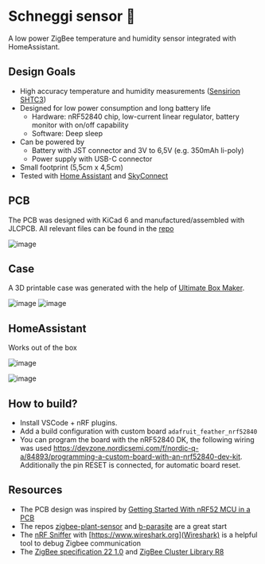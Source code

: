 # Schneggi sensor 🐌
A low power ZigBee temperature and humidity sensor integrated with HomeAssistant.

## Design Goals
- High accuracy temperature and humidity measurements ([Sensirion SHTC3](https://www.sensirion.com/products/catalog/SHTC3/))
- Designed for low power consumption and long battery life
  - Hardware: nRF52840 chip, low-current linear regulator, battery monitor with on/off capability 
  - Software: Deep sleep
- Can be powered by
  - Battery with JST connector and 3V to 6,5V (e.g. 350mAh li-poly)
  - Power supply with USB-C connector
- Small footprint (5,5cm x 4,5cm)
- Tested with [Home Assistant](https://www.home-assistant.io/) and [SkyConnect](https://www.home-assistant.io/skyconnect/)

## PCB
The PCB was designed with KiCad 6 and manufactured/assembled with JLCPCB. All relevant files can be found in the [repo](hardware/E73-2G4M08S1C-52840)

![image](https://github.com/Rogger/schneggi-sensor/assets/371835/be12c999-ec39-4161-95e4-73d42402109f)

## Case
A 3D printable case was generated with the help of [Ultimate Box Maker](https://github.com/jbebel/Ultimate-Box-Maker).

![image](https://github.com/Rogger/schneggi-sensor/assets/371835/ab5e8014-a209-424d-a499-19e3f091526b)
![image](https://github.com/Rogger/schneggi-sensor/assets/371835/b7e83cb2-98f3-4bfb-9744-4b7735aa9ba5)

## HomeAssistant
Works out of the box

![image](https://github.com/Rogger/schneggi-sensor/assets/371835/f15c5fb3-5d0a-4664-84ad-d415db4e80bc)

![image](https://github.com/Rogger/schneggi-sensor/assets/371835/25a41448-d139-476f-bedd-f4ae8debbe8c)

## How to build?
- Install VSCode + nRF plugins.
- Add a build configuration with custom board `adafruit_feather_nrf52840`
- You can program the board with the nRF52840 DK, the following wiring was used https://devzone.nordicsemi.com/f/nordic-q-a/84893/programming-a-custom-board-with-an-nrf52840-dev-kit. Additionally the pin RESET is connected, for automatic board reset.

## Resources
- The PCB design was inspired by [Getting Started With nRF52 MCU in a PCB](https://resources.altium.com/p/getting-started-nrf52-mcu-pcb#getting-started-schematics)
- The repos [zigbee-plant-sensor](https://github.com/stanvn/zigbee-plant-sensor) and [b-parasite](https://github.com/rbaron/b-parasite) are a great start
- The [nRF Sniffer](https://developer.nordicsemi.com/nRF_Connect_SDK/doc/latest/nrf/protocols/zigbee/tools.html) with [https://www.wireshark.org](Wireshark) is a helpful tool to debug Zigbee communication
- The [ZigBee specification 22 1.0](https://csa-iot.org/wp-content/uploads/2022/01/docs-05-3474-22-0csg-zigbee-specification-1.pdf) and [ZigBee Cluster Library R8](https://csa-iot.org/wp-content/uploads/2022/01/docs-05-3474-22-0csg-zigbee-specification-1.pdf)
